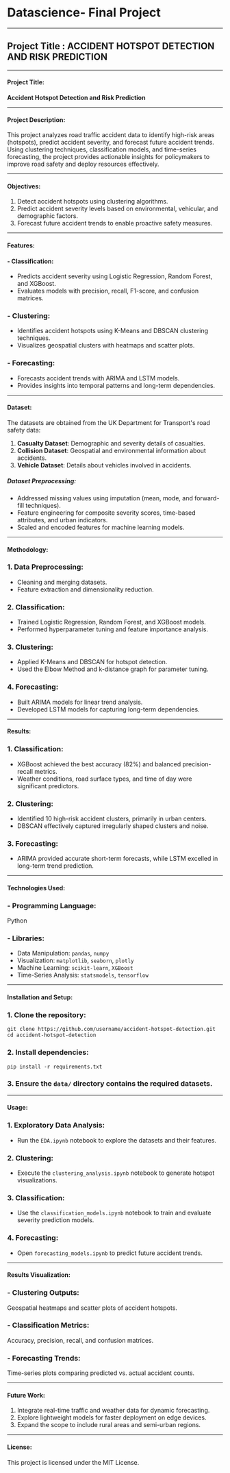 # Datascience- Final Project
---
## Project Title : ACCIDENT HOTSPOT DETECTION AND RISK PREDICTION

---

#### Project Title:
**Accident Hotspot Detection and Risk Prediction**

---

#### Project Description:
This project analyzes road traffic accident data to identify high-risk areas (hotspots), predict accident severity, and forecast future accident trends. Using clustering techniques, classification models, and time-series forecasting, the project provides actionable insights for policymakers to improve road safety and deploy resources effectively.

---

#### Objectives:
1. Detect accident hotspots using clustering algorithms.
2. Predict accident severity levels based on environmental, vehicular, and demographic factors.
3. Forecast future accident trends to enable proactive safety measures.

---

#### Features:

#### - Classification:
  - Predicts accident severity using Logistic Regression, Random Forest, and XGBoost.
  - Evaluates models with precision, recall, F1-score, and confusion matrices.


### - Clustering:
  - Identifies accident hotspots using K-Means and DBSCAN clustering techniques.
  - Visualizes geospatial clusters with heatmaps and scatter plots.
  

### - Forecasting:
  - Forecasts accident trends with ARIMA and LSTM models.
  - Provides insights into temporal patterns and long-term dependencies.

---

#### Dataset:
The datasets are obtained from the UK Department for Transport's road safety data:
1. **Casualty Dataset**: Demographic and severity details of casualties.
2. **Collision Dataset**: Geospatial and environmental information about accidents.
3. **Vehicle Dataset**: Details about vehicles involved in accidents.

##### Dataset Preprocessing:
- Addressed missing values using imputation (mean, mode, and forward-fill techniques).
- Feature engineering for composite severity scores, time-based attributes, and urban indicators.
- Scaled and encoded features for machine learning models.

---

#### Methodology:
### 1. Data Preprocessing:
   - Cleaning and merging datasets.
   - Feature extraction and dimensionality reduction.

### 2. Classification:
   - Trained Logistic Regression, Random Forest, and XGBoost models.
   - Performed hyperparameter tuning and feature importance analysis.

### 3. Clustering:
   - Applied K-Means and DBSCAN for hotspot detection.
   - Used the Elbow Method and k-distance graph for parameter tuning.

### 4. Forecasting:
   - Built ARIMA models for linear trend analysis.
   - Developed LSTM models for capturing long-term dependencies.

---

#### Results:

### 1. Classification:
   - XGBoost achieved the best accuracy (82%) and balanced precision-recall metrics.
   - Weather conditions, road surface types, and time of day were significant predictors.

     
### 2. Clustering:
   - Identified 10 high-risk accident clusters, primarily in urban centers.
   - DBSCAN effectively captured irregularly shaped clusters and noise.


### 3. Forecasting:
   - ARIMA provided accurate short-term forecasts, while LSTM excelled in long-term trend prediction.

---

#### Technologies Used:
### - Programming Language: 
Python
### - Libraries:
  - Data Manipulation: `pandas`, `numpy`
  - Visualization: `matplotlib`, `seaborn`, `plotly`
  - Machine Learning: `scikit-learn`, `XGBoost`
  - Time-Series Analysis: `statsmodels`, `tensorflow`

---

#### Installation and Setup:
### 1. Clone the repository:
   ```
   git clone https://github.com/username/accident-hotspot-detection.git
   cd accident-hotspot-detection
   ```
### 2. Install dependencies:
   ```
   pip install -r requirements.txt
   ```
### 3. Ensure the `data/` directory contains the required datasets.

---

#### Usage:
### 1. Exploratory Data Analysis:
   - Run the `EDA.ipynb` notebook to explore the datasets and their features.
   
### 2. Clustering:
   - Execute the `clustering_analysis.ipynb` notebook to generate hotspot visualizations.
   
### 3. Classification:
   - Use the `classification_models.ipynb` notebook to train and evaluate severity prediction models.
   
### 4. Forecasting:
   - Open `forecasting_models.ipynb` to predict future accident trends.

---

#### Results Visualization:
### - Clustering Outputs: 
Geospatial heatmaps and scatter plots of accident hotspots.
### - Classification Metrics: 
Accuracy, precision, recall, and confusion matrices.
### - Forecasting Trends: 
Time-series plots comparing predicted vs. actual accident counts.

---

#### Future Work:
1. Integrate real-time traffic and weather data for dynamic forecasting.
2. Explore lightweight models for faster deployment on edge devices.
3. Expand the scope to include rural areas and semi-urban regions.

---

#### License:
This project is licensed under the MIT License.
